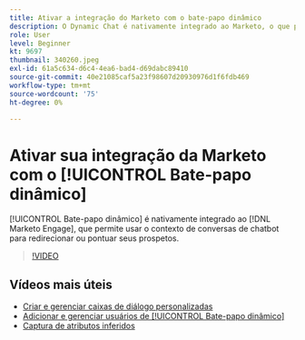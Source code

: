 ```yaml
---
title: Ativar a integração do Marketo com o bate-papo dinâmico
description: O Dynamic Chat é nativamente integrado ao Marketo, o que permite usar o contexto de conversas de chatbot para redirecionar ou pontuar seus prospetos.
role: User
level: Beginner
kt: 9697
thumbnail: 340260.jpeg
exl-id: 61a5c634-d6c4-4ea6-bad4-d69dabc89410
source-git-commit: 40e21085caf5a23f98607d20930976d1f6fdb469
workflow-type: tm+mt
source-wordcount: '75'
ht-degree: 0%

---
```


# Ativar sua integração da Marketo com o [!UICONTROL Bate-papo dinâmico]

[!UICONTROL Bate-papo dinâmico]  é nativamente integrado ao [!DNL Marketo Engage], que permite usar o contexto de conversas de chatbot para redirecionar ou pontuar seus prospetos.

>[!VIDEO](https://video.tv.adobe.com/v/340260/?quality=12&learn=on)

## Vídeos mais úteis

* [Criar e gerenciar caixas de diálogo personalizadas](dialogue-management.md)
* [Adicionar e gerenciar usuários de [!UICONTROL Bate-papo dinâmico] ](user-management.md)
* [Captura de atributos inferidos](capture-inferred-attributes.md)
